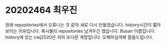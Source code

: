 # 20202464 최우진
원래 repositories에서 오류나는 것 같아 새로 다시 만들었습니다. history시간이 짧아 보이는 이유입니다.
혹시몰라 repositories 남겨두긴 했습니다. Busan 이름입니다.
history에 있는 cwj2020은 저의 또다른 계정입니다. 오해하실까봐 말씀드립니다.
